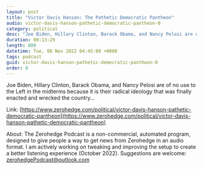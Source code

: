 ```yaml
---
layout: post
title: "Victor Davis Hanson: The Pathetic Democratic Pantheon"
audio: victor-davis-hanson-pathetic-democratic-pantheon-0
category: political
desc: "Joe Biden, Hillary Clinton, Barack Obama, and Nancy Pelosi are of no use to the Left in the midterms because it is their radical ideology that was finally enacted and wrecked the country..."
duration: 00:13:29
length: 809
datetime: Tue, 08 Nov 2022 04:45:00 +0000
tags: podcast
guid: victor-davis-hanson-pathetic-democratic-pantheon-0
order: 0
---
```

Joe Biden, Hillary Clinton, Barack Obama, and Nancy Pelosi are of no use to the Left in the midterms because it is their radical ideology that was finally enacted and wrecked the country...

Link: [https://www.zerohedge.com/political/victor-davis-hanson-pathetic-democratic-pantheon](https://www.zerohedge.com/political/victor-davis-hanson-pathetic-democratic-pantheon)

About: The Zerohedge Podcast is a non-commercial, automated program, designed to give people a way to get news from Zerohedge in an audio format.  I am actively working on tweaking and improving the setup to create a better listening experience (October 2022).  Suggestions are welcome: [zerohedgePodcast@outlook.com](mailto:zerohedgePodcast@outlook.com)